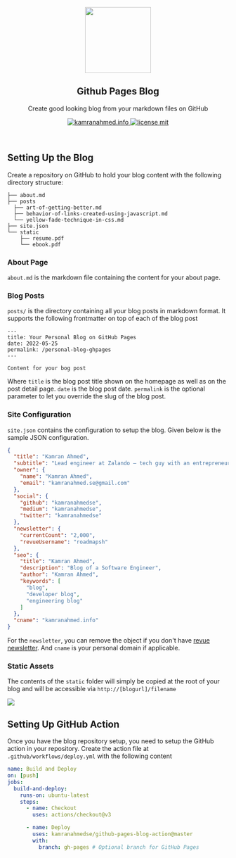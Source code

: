 <p align="center">
  <img height="150" src="./.github/assets/flash.png" />
  <h2 align="center">Github Pages Blog</h2>
  <p align="center">Create good looking blog from your markdown files on GitHub<p>
  <p align="center">
    <a href="https://kamranahmed.info">
    	<img src="https://img.shields.io/badge/-Visit%20Sample%20Blog%20‎ ‎ -teal.svg?style=flat&colorA=teal" alt="kamranahmed.info" />
    </a>
    <a href="license">
    	<img src="https://img.shields.io/badge/License-MIT-0a0a0a.svg?style=flat&colorA=0a0a0a" alt="license mit" />
    </a>
  </p>
</p>

<br>

## Setting Up the Blog

Create a repository on GitHub to hold your blog content with the following directory structure:

```shell
├── about.md
├── posts
  ├── art-of-getting-better.md
  ├── behavior-of-links-created-using-javascript.md
  └── yellow-fade-technique-in-css.md
├── site.json
└── static
    ├── resume.pdf
    └── ebook.pdf
```

### About Page
`about.md` is the markdown file containing the content for your about page.

### Blog Posts
`posts/` is the directory containing all your blog posts in markdown format. It supports the following frontmatter on top of each of the blog post

```shell
---
title: Your Personal Blog on GitHub Pages
date: 2022-05-25
permalink: /personal-blog-ghpages
---

Content for your bog post
```

Where `title` is the blog post title shown on the homepage as well as on the post detail page. `date` is the blog post date. `permalink` is the optional parameter to let you override the slug of the blog post.

### Site Configuration

`site.json` contains the configuration to setup the blog. Given below is the sample JSON configuration.

```json
{
  "title": "Kamran Ahmed",
  "subtitle": "Lead engineer at Zalando — tech guy with an entrepreneurial spirit and knack for getting things done",
  "owner": {
    "name": "Kamran Ahmed",
    "email": "kamranahmed.se@gmail.com"
  },
  "social": {
    "github": "kamranahmedse",
    "medium": "kamranahmedse",
    "twitter": "kamranahmedse"
  },
  "newsletter": {
    "currentCount": "2,000",
    "revueUsername": "roadmapsh"
  },
  "seo": {
    "title": "Kamran Ahmed",
    "description": "Blog of a Software Engineer",
    "author": "Kamran Ahmed",
    "keywords": [
      "blog",
      "developer blog",
      "engineering blog"
    ]
  },
  "cname": "kamranahmed.info"
}
```

For the `newsletter`, you can remove the object if you don't have [revue newsletter](https://www.getrevue.co/). And `cname` is your personal domain if applicable.

### Static Assets

The contents of the `static` folder will simply be copied at the root of your blog and will be accessible via `http://[blogurl]/filename`

![](./.github/assets/split.png)

## Setting Up GitHub Action

Once you have the blog repository setup, you need to setup the GitHub action in your repository. Create the action file at `.github/workflows/deploy.yml` with the following content

```yaml
name: Build and Deploy
on: [push]
jobs:
  build-and-deploy:
    runs-on: ubuntu-latest
    steps:
      - name: Checkout
        uses: actions/checkout@v3

      - name: Deploy
        uses: kamranahmedse/github-pages-blog-action@master
        with:
          branch: gh-pages # Optional branch for GitHub Pages
```

